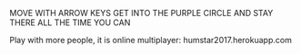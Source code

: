 MOVE WITH ARROW KEYS
GET INTO THE PURPLE CIRCLE AND STAY THERE ALL THE TIME YOU CAN

Play with more people,
it is online multiplayer:
humstar2017.herokuapp.com
